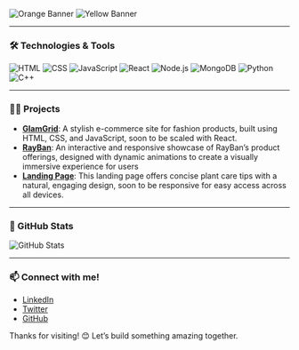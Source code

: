 ![Orange Banner](https://dummyimage.com/1200x100/FFA500/ffffff&text=Hey+there.) 
![Yellow Banner](https://dummyimage.com/1200x100/B27300/ffffff&text=I'm+Aman+Shahi.)

---

### 🛠️ Technologies & Tools
![HTML](https://img.shields.io/badge/HTML5-E34F26?logo=html5&logoColor=white)
![CSS](https://img.shields.io/badge/CSS3-1572B6?logo=css3&logoColor=white)
![JavaScript](https://img.shields.io/badge/JavaScript-323330?logo=javascript&logoColor=F7DF1E)
![React](https://img.shields.io/badge/React-20232A?logo=react&logoColor=61DAFB)
![Node.js](https://img.shields.io/badge/Node.js-339933?logo=node.js&logoColor=white)
![MongoDB](https://img.shields.io/badge/MongoDB-4EA94B?logo=mongodb&logoColor=white)
![Python](https://img.shields.io/badge/Python-FFD43B?logo=python&logoColor=blue)
![C++](https://img.shields.io/badge/C++-00599C?logo=c&logoColor=white)

---

### 👨‍💻 Projects
- **[GlamGrid](https://github.com/TheBinaryCoder0/GlamGrid)**: A stylish e-commerce site for fashion products, built using HTML, CSS, and JavaScript, soon to be scaled with React.
- **[RayBan](https://thebinarycoder0.github.io/RAYBAN/)**: An interactive and responsive showcase of RayBan’s product offerings, designed with dynamic animations to create a visually immersive experience for users
- **[Landing Page](https://thebinarycoder0.github.io/first-landing-page/)**: This landing page offers concise plant care tips with a natural, engaging design, soon to be responsive for easy access across all devices.

---

### 🌟 GitHub Stats

![GitHub Stats](https://github-readme-stats.vercel.app/api?username=TheBinaryCoder0&show_icons=true&theme=radical)

---

### 📫 Connect with me!
- [LinkedIn](https://www.linkedin.com/in/aman-shahi-23424a1b3/)
- [Twitter](https://x.com/Amanshahi06)
- [GitHub](https://github.com/TheBinaryCoder0)

Thanks for visiting! 😊 Let’s build something amazing together.
